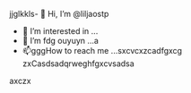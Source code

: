 jjglkkls- 👋 Hi, I’m @liljaostp
- 👀 I’m interested in ...
- 🌱 I’m fdg ouyuyn ...а
- 📫gggHow to reach me ...sxcvcxzcadfgxcg
zxCasdsadqrweghfgxcvsadsa
<!---sasdadsadgfgdas
liljaostp/liljaostp is a ✨ special ✨ repaository because its `README.md` (this filefg) appcxears on your GitHub profile.dgdf
You can click the Pasdreview link to take a look at your changes.
--->axczx
